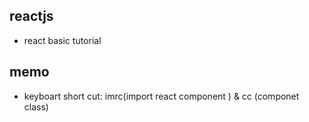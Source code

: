 ## reactjs

- react basic tutorial

## memo

- keyboart short cut: imrc(import react component ) & cc (componet class)
